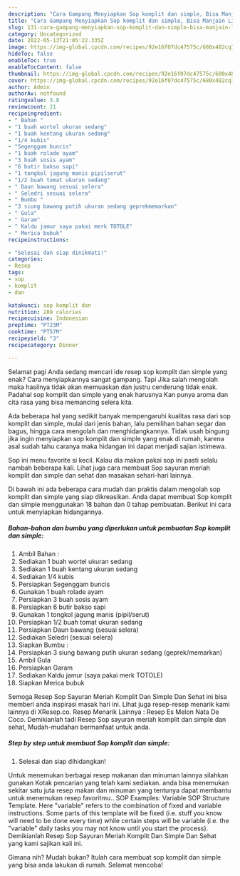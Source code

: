 ```yaml
---
description: "Cara Gampang Menyiapkan Sop komplit dan simple, Bisa Manjain Lidah"
title: "Cara Gampang Menyiapkan Sop komplit dan simple, Bisa Manjain Lidah"
slug: 131-cara-gampang-menyiapkan-sop-komplit-dan-simple-bisa-manjain-lidah
category: Uncategorized
date: 2022-05-13T21:05:22.335Z
image: https://img-global.cpcdn.com/recipes/92e16f07dc47575c/680x482cq70/sop-komplit-dan-simple-foto-resep-utama.jpg
hideToc: false
enableToc: true
enableTocContent: false
thumbnail: https://img-global.cpcdn.com/recipes/92e16f07dc47575c/680x482cq70/sop-komplit-dan-simple-foto-resep-utama.jpg
cover: https://img-global.cpcdn.com/recipes/92e16f07dc47575c/680x482cq70/sop-komplit-dan-simple-foto-resep-utama.jpg
author: Admin
authorAv: notfound
ratingvalue: 3.8
reviewcount: 21
recipeingredient:
- " Bahan "
- "1 buah wortel ukuran sedang"
- "1 buah kentang ukuran sedang"
- "1/4 kubis"
- "Segenggam buncis"
- "1 buah rolade ayam"
- "3 buah sosis ayam"
- "6 butir bakso sapi"
- "1 tongkol jagung manis pipilserut"
- "1/2 buah tomat ukuran sedang"
- " Daun bawang sesuai selera"
- " Seledri sesuai selera"
- " Bumbu "
- "3 siung bawang putih ukuran sedang geprekmemarkan"
- " Gula"
- " Garam"
- " Kaldu jamur saya pakai merk TOTOLE"
- " Merica bubuk"
recipeinstructions:

- "Selesai dan siap dinikmati!"
categories:
- Resep
tags:
- sop
- komplit
- dan

katakunci: sop komplit dan 
nutrition: 289 calories
recipecuisine: Indonesian
preptime: "PT23M"
cooktime: "PT57M"
recipeyield: "3"
recipecategory: Dinner

---
```



Selamat pagi Anda sedang mencari ide resep sop komplit dan simple yang enak? Cara menyiapkannya sangat gampang. Tapi Jika salah mengolah maka hasilnya tidak akan memuaskan dan justru cenderung tidak enak. Padahal sop komplit dan simple yang enak harusnya Kan punya aroma dan cita rasa yang bisa memancing selera kita.


Ada beberapa hal yang sedikit banyak mempengaruhi kualitas rasa dari sop komplit dan simple, mulai dari jenis bahan, lalu pemilihan bahan segar dan bagus, hingga cara mengolah dan menghidangkannya. Tidak usah bingung jika ingin menyiapkan sop komplit dan simple yang enak di rumah, karena asal sudah tahu caranya maka hidangan ini dapat menjadi sajian istimewa.

Sop ini menu favorite si kecil. Kalau dia makan pakai sop ini pasti selalu nambah beberapa kali. Lihat juga cara membuat Sop sayuran meriah komplit dan simple dan sehat dan masakan sehari-hari lainnya.


Di bawah ini ada beberapa cara mudah dan praktis dalam mengolah sop komplit dan simple yang siap dikreasikan. Anda dapat membuat Sop komplit dan simple menggunakan 18 bahan dan 0 tahap pembuatan. Berikut ini cara untuk menyiapkan hidangannya.

<!--inarticleads1-->

##### Bahan-bahan dan bumbu yang diperlukan untuk pembuatan Sop komplit dan simple:

1. Ambil  Bahan :
1. Sediakan 1 buah wortel ukuran sedang
1. Sediakan 1 buah kentang ukuran sedang
1. Sediakan 1/4 kubis
1. Persiapkan Segenggam buncis
1. Gunakan 1 buah rolade ayam
1. Persiapkan 3 buah sosis ayam
1. Persiapkan 6 butir bakso sapi
1. Gunakan 1 tongkol jagung manis (pipil/serut)
1. Persiapkan 1/2 buah tomat ukuran sedang
1. Persiapkan  Daun bawang (sesuai selera)
1. Sediakan  Seledri (sesuai selera)
1. Siapkan  Bumbu :
1. Persiapkan 3 siung bawang putih ukuran sedang (geprek/memarkan)
1. Ambil  Gula
1. Persiapkan  Garam
1. Sediakan  Kaldu jamur (saya pakai merk TOTOLE)
1. Siapkan  Merica bubuk


Semoga Resep Sop Sayuran Meriah Komplit Dan Simple Dan Sehat ini bisa memberi anda inspirasi masak hari ini. Lihat juga resep-resep menarik kami lainnya di XResep.co. Resep Menarik Lainnya : Resep Es Melon Nata De Coco. Demikianlah tadi Resep Sop sayuran meriah komplit dan simple dan sehat, Mudah-mudahan bermanfaat untuk anda. 

<!--inarticleads2-->

##### Step by step untuk membuat Sop komplit dan simple:


1. Selesai dan siap dihidangkan!

Untuk menemukan berbagai resep makanan dan minuman lainnya silahkan gunakan Kotak pencarian yang telah kami sediakan. anda bisa menemukan sekitar satu juta resep makan dan minuman yang tentunya dapat membantu untuk menemukan resep favoritmu.. SOP Examples: Variable SOP Structure Template. Here &#34;variable&#34; refers to the combination of fixed and variable instructions. Some parts of this template will be fixed (i.e. stuff you know will need to be done every time) while certain steps will be variable (i.e. the &#34;variable&#34; daily tasks you may not know until you start the process). Demikianlah Resep Sop Sayuran Meriah Komplit Dan Simple Dan Sehat yang kami sajikan kali ini. 

Gimana nih? Mudah bukan? Itulah cara membuat sop komplit dan simple yang bisa anda lakukan di rumah. Selamat mencoba!
